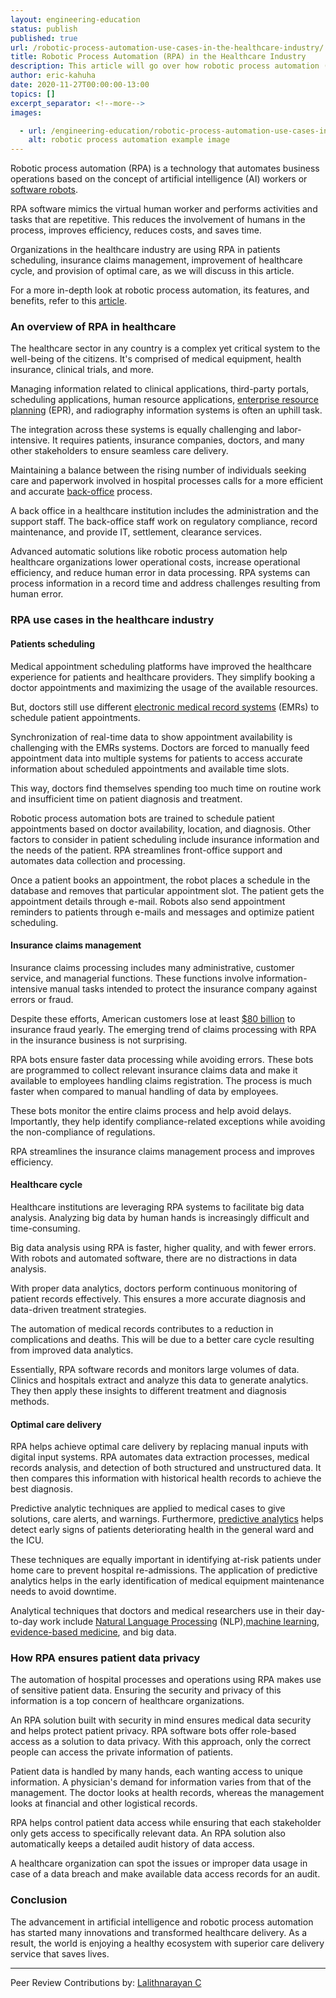 ```yaml
---
layout: engineering-education
status: publish
published: true
url: /robotic-process-automation-use-cases-in-the-healthcare-industry/
title: Robotic Process Automation (RPA) in the Healthcare Industry
description: This article will go over how robotic process automation (RPA) is reshaping the healthcare industry, with patient appointments, location information, and predictive diagnosis.
author: eric-kahuha
date: 2020-11-27T00:00:00-13:00
topics: []
excerpt_separator: <!--more-->
images:

  - url: /engineering-education/robotic-process-automation-use-cases-in-the-healthcare-industry/hero.jpg
    alt: robotic process automation example image
---
```

Robotic process automation (RPA) is a technology that automates business operations based on the concept of artificial intelligence (AI) workers or [software robots](https://www.helpsystems.com/blog/best-software-robots-for-business).
<!--more-->
RPA software mimics the virtual human worker and performs activities and tasks that are repetitive. This reduces the involvement of humans in the process, improves efficiency, reduces costs, and saves time.

Organizations in the healthcare industry are using RPA in patients scheduling, insurance claims management, improvement of healthcare cycle, and provision of optimal care, as we will discuss in this article.

For a more in-depth look at robotic process automation, its features, and benefits, refer to this [article](/what-is-robotic-process-automation/).

### An overview of RPA in healthcare
The healthcare sector in any country is a complex yet critical system to the well-being of the citizens. It's comprised of medical equipment, health insurance, clinical trials, and more.

Managing information related to clinical applications, third-party portals, scheduling applications, human resource applications, [enterprise resource planning](https://www.cio.com/article/2439502/what-is-erp-key-features-of-top-enterprise-resource-planning-systems/) (EPR), and radiography information systems is often an uphill task.

The integration across these systems is equally challenging and labor-intensive. It requires patients, insurance companies, doctors, and many other stakeholders to ensure seamless care delivery.

Maintaining a balance between the rising number of individuals seeking care and paperwork involved in hospital processes calls for a more efficient and accurate [back-office](https://www.investopedia.com/terms/b/backoffice.asp) process.

A back office in a healthcare institution includes the administration and the support staff. The back-office staff work on regulatory compliance, record maintenance, and provide IT, settlement, clearance services.

Advanced automatic solutions like robotic process automation help healthcare organizations lower operational costs, increase operational efficiency, and reduce human error in data processing. RPA systems can process information in a record time and address challenges resulting from human error.

### RPA use cases in the healthcare industry
#### Patients scheduling
Medical appointment scheduling platforms have improved the healthcare experience for patients and healthcare providers. They simplify booking a doctor appointments and maximizing the usage of the available resources.

But, doctors still use different [electronic medical record systems](https://digital.ahrq.gov/key-topics/electronic-medical-record-systems) (EMRs) to schedule patient appointments.

Synchronization of real-time data to show appointment availability is challenging with the EMRs systems. Doctors are forced to manually feed appointment data into multiple systems for patients to access accurate information about scheduled appointments and available time slots.

This way, doctors find themselves spending too much time on routine work and insufficient time on patient diagnosis and treatment.

Robotic process automation bots are trained to schedule patient appointments based on doctor availability, location, and diagnosis. Other factors to consider in patient scheduling include insurance information and the needs of the patient. RPA streamlines front-office support and automates data collection and processing.

Once a patient books an appointment, the robot places a schedule in the database and removes that particular appointment slot. The patient gets the appointment details through e-mail. Robots also send appointment reminders to patients through e-mails and messages and optimize patient scheduling.

#### Insurance claims management
Insurance claims processing includes many administrative, customer service, and managerial functions. These functions involve information-intensive manual tasks intended to protect the insurance company against errors or fraud.

Despite these efforts, American customers lose at least [$80 billion](https://insurancefraud.org/fraud-stats/) to insurance fraud yearly. The emerging trend of claims processing with RPA in the insurance business is not surprising.

RPA bots ensure faster data processing while avoiding errors. These bots are programmed to collect relevant insurance claims data and make it available to employees handling claims registration. The process is much faster when compared to manual handling of data by employees.

These bots monitor the entire claims process and help avoid delays. Importantly, they help identify compliance-related exceptions while avoiding the non-compliance of regulations.

RPA streamlines the insurance claims management process and improves efficiency.

#### Healthcare cycle
Healthcare institutions are leveraging RPA systems to facilitate big data analysis. Analyzing big data by human hands is increasingly difficult and time-consuming.

Big data analysis using RPA is faster, higher quality, and with fewer errors. With robots and automated software, there are no distractions in data analysis.

With proper data analytics, doctors perform continuous monitoring of patient records effectively. This ensures a more accurate diagnosis and data-driven treatment strategies.

The automation of medical records contributes to a reduction in complications and deaths. This will be due to a better care cycle resulting from improved data analytics.

Essentially, RPA software records and monitors large volumes of data. Clinics and hospitals extract and analyze this data to generate analytics. They then apply these insights to different treatment and diagnosis methods.

#### Optimal care delivery
RPA helps achieve optimal care delivery by replacing manual inputs with digital input systems. RPA automates data extraction processes, medical records analysis, and detection of both structured and unstructured data. It then compares this information with historical health records to achieve the best diagnosis.

Predictive analytic techniques are applied to medical cases to give solutions, care alerts, and warnings. Furthermore, [predictive analytics](https://www.philips.com/a-w/about/news/archive/features/20200604-predictive-analytics-in-healthcare-three-real-world-examples.) helps detect early signs of patients deteriorating health in the general ward and the ICU.

These techniques are equally important in identifying at-risk patients under home care to prevent hospital re-admissions. The application of predictive analytics helps in the early identification of medical equipment maintenance needs to avoid downtime.

Analytical techniques that doctors and medical researchers use in their day-to-day work include [Natural Language Processing](/five-real-life-use-cases-of-natural-language-processing-nlp/) (NLP),[machine learning](https://link.springer.com/chapter/10.1007/978-3-030-29407-6_9), [evidence-based medicine](https://www.hopkinsmedicine.org/gim/research/method/ebm.html), and big data.

### How RPA ensures patient data privacy
The automation of hospital processes and operations using RPA makes use of sensitive patient data. Ensuring the security and privacy of this information is a top concern of healthcare organizations.

An RPA solution built with security in mind ensures medical data security and helps protect patient privacy. RPA software bots offer role-based access as a solution to data privacy. With this approach, only the correct people can access the private information of patients.

Patient data is handled by many hands, each wanting access to unique information. A physician's demand for information varies from that of the management. The doctor looks at health records, whereas the management looks at financial and other logistical records.

RPA helps control patient data access while ensuring that each stakeholder only gets access to specifically relevant data. An RPA solution also automatically keeps a detailed audit history of data access.

A healthcare organization can spot the issues or improper data usage in case of a data breach and make available data access records for an audit.

### Conclusion
The advancement in artificial intelligence and robotic process automation has started many innovations and transformed healthcare delivery. As a result, the world is enjoying a healthy ecosystem with superior care delivery service that saves lives.

---
Peer Review Contributions by: [Lalithnarayan C](/engineering-education/authors/lalithnarayan-c/)
